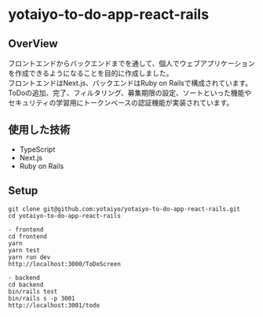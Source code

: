 # yotaiyo-to-do-app-react-rails

## OverView
フロントエンドからバックエンドまでを通して、個人でウェブアプリケーションを作成できるようになることを目的に作成しました。  
フロントエンドはNext.js、バックエンドはRuby on Railsで構成されています。  
ToDoの追加、完了、フィルタリング、募集期限の設定、ソートといった機能やセキュリティの学習用にトークンベースの認証機能が実装されています。

## 使用した技術
- TypeScript
- Next.js
- Ruby on Rails

## Setup
```
git clone git@github.com:yotaiyo/yotaiyo-to-do-app-react-rails.git
cd yotaiyo-to-do-app-react-rails

- frontend
cd frontend
yarn
yarn test
yarn run dev
http://localhost:3000/ToDoScreen

- backend
cd backend
bin/rails test
bin/rails s -p 3001
http://localhost:3001/todo
``` 
